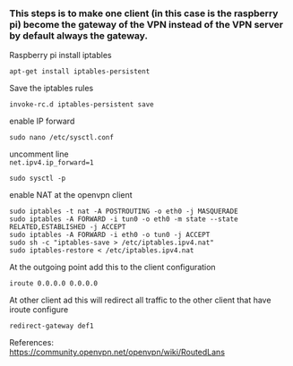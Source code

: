 ### This steps is to make one client (in this case is the raspberry pi) become the gateway of the VPN instead of the VPN server by default always the gateway.
 
Raspberry pi install iptables  
```
apt-get install iptables-persistent
```
Save the iptables rules  
```
invoke-rc.d iptables-persistent save
```
enable IP forward  
```
sudo nano /etc/sysctl.conf
```
uncomment line  
```net.ipv4.ip_forward=1```
```
sudo sysctl -p
```
enable NAT at the openvpn client  
```
sudo iptables -t nat -A POSTROUTING -o eth0 -j MASQUERADE
sudo iptables -A FORWARD -i tun0 -o eth0 -m state --state RELATED,ESTABLISHED -j ACCEPT
sudo iptables -A FORWARD -i eth0 -o tun0 -j ACCEPT
sudo sh -c "iptables-save > /etc/iptables.ipv4.nat"
sudo iptables-restore < /etc/iptables.ipv4.nat
```
At the outgoing point add this to the client configuration  
```
iroute 0.0.0.0 0.0.0.0
```
At other client ad this will redirect all traffic to the other client that have iroute configure  
```
redirect-gateway def1
```
References:  
https://community.openvpn.net/openvpn/wiki/RoutedLans
